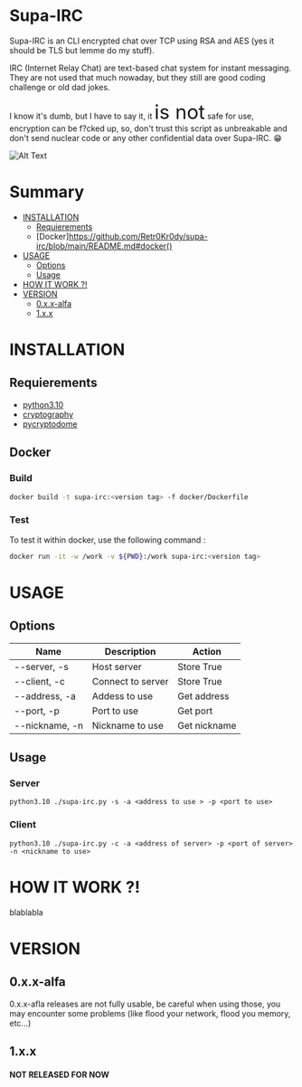 Supa-IRC
======= 

Supa-IRC is an CLI encrypted chat over TCP using RSA and AES (yes it should be TLS but lemme do my stuff). 

IRC (Internet Relay Chat) are text-based chat system for instant messaging. They are not used that much nowaday, but they still are good coding challenge or old dad jokes.

I know it's dumb, but I have to say it, it <span style="font-size:larger;"><span style="font-size:larger;"><span style="font-size:larger;"><span style="font-size:larger;"><span style="font-size:larger;">is not</span></span></span></span></span>
safe for use, encryption can be f?cked up, so, don't trust this script as unbreakable and don't send nuclear code or any other confidential data over Supa-IRC. 😁


![Alt Text](https://giffiles.alphacoders.com/212/212812.gif)


# Summary 

- [INSTALLATION](https://github.com/Retr0Kr0dy/supa-irc/blob/main/README.md#installation)
    - [Requierements](https://github.com/Retr0Kr0dy/supa-irc/blob/main/README.md#requierements)
    - [Docker]https://github.com/Retr0Kr0dy/supa-irc/blob/main/README.md#docker()
- [USAGE](https://github.com/Retr0Kr0dy/supa-irc/blob/main/README.md#usage)
    - [Options](https://github.com/Retr0Kr0dy/supa-irc/blob/main/README.md#options)
    - [Usage](https://github.com/Retr0Kr0dy/supa-irc/blob/main/README.md#usage-1)
- [HOW IT WORK ?!](https://github.com/Retr0Kr0dy/supa-irc/blob/main/README.md#how-it-work-)
- [VERSION](https://github.com/Retr0Kr0dy/supa-irc/blob/main/README.md#version)
    - [0.x.x-alfa](https://github.com/Retr0Kr0dy/supa-irc/blob/main/README.md#0xx-alfa)
    - [1.x.x](https://github.com/Retr0Kr0dy/supa-irc/blob/main/README.md#1xx)


# INSTALLATION

## Requierements
    
- [python3.10]()
- [cryptography]()
- [pycryptodome]()
    
## Docker

### Build 

```sh
docker build -t supa-irc:<version tag> -f docker/Dockerfile
```

###  Test 
To test it within docker, use the following command :

```sh
docker run -it -w /work -v ${PWD}:/work supa-irc:<version tag>
```


# USAGE

## Options

| Name | Description | Action |
|------|-------------|--------|
|--server, -s | Host server| Store True |
|--client, -c | Connect to server| Store True |
|--address, -a | Addess to use | Get address |
|--port, -p | Port to use | Get port |
|--nickname, -n | Nickname to use | Get nickname |


## Usage

### Server

`python3.10 ./supa-irc.py -s -a <address to use > -p <port to use>`

### Client

`python3.10 ./supa-irc.py -c -a <address of server> -p <port of server> -n <nickname to use>`



# HOW IT WORK ?!

blablabla

# VERSION

## 0.x.x-alfa

0.x.x-afla releases are not fully usable, be careful when using those, you may encounter some problems (like flood your network, flood you memory, etc...)

## 1.x.x

#### NOT RELEASED FOR NOW
